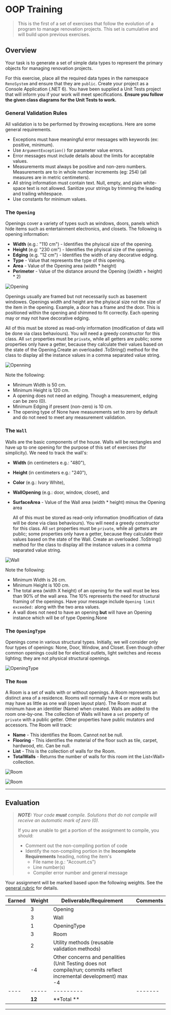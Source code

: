 # OOP Training

> This is the first of a set of exercises that follow the evolution of a program to manage renovation projects. This set is cumulative and will build upon previous exercises.

## Overview

Your task is to generate a set of simple data types to represent the primary objects for managing renovation projects.

For this exercise, place all the required data types in the namespace `RenoSystem` and ensure that they are `public`. Create your project as a Console Application (.NET 6). You have been supplied a Unit Tests project that will inform you if your work will meet specifications. **Ensure you follow the given class diagrams for the Unit Tests to work.**

### General Validation Rules

All validation is to be performed by throwing exceptions. Here are some general requirements.

- Exceptions must have meaningful error messages with keywords (ex: positive, minimum).
- Use `ArgumentException()` for parameter value errors.
- Error messages must include details about the limits for acceptable values.
- Measurements must always be positive and non-zero numbers. Measurements are to in whole number increments (eg: 254) (all measures are in metric centimeters).
- All string information must contain text. Null, empty, and plain white-space text is not allowed. Sanitize your strings by trimming the leading and trailing whitespace.
- Use constants for minimum values.

### The `Opening`

Openings cover a variety of types such as windows, doors, panels which hide items such as entertainment electronics, and closets. The following is opening information:

- **Width** (e.g.: "110 cm") - Identifies the phyiscal size of the opening.
- **Height** (e.g: "230 cm") - Identifies the phyiscal size of the opening.
- **Edging** (e.g. "12 cm") - Identifies the width of any decorative edging.
- **Type** - Value that represents the type of this opening.
- **Area** - Value of the Opening area (width * height)
- **Perimeter** - Value of the distance around the Opening ((width + height) * 2)

![Opening](./Opening.png)

Openings usually are framed but not necessarily such as basement windowes. Openings width and height are the phyiscal size not the size of the item in the opening. Example, a door has a frame and the door. This is positioned within the opening and shimmed to fit correctly. Each opening may or may not have decorative edging. 

All of this must be stored as read-only information (modification of data will be done via class behaviours). You will need a greedy constructor for this class. All `set` properties must be `private`, while all getters are public; some properties only have a getter, because they calculate their values based on the state of the Opening.Create an overloaded .ToString() method for the class to display all the instance values in a comma separated value string.

![Openning](./Opening-ClassDiagram.png)

Note the following:

- Minimum Width is 50 cm. 
- Minimum Height is 120 cm.
- A opening does not need an edging. Though a measurement, edging can be zero (0).
- Minimum Edging if present (non-zero) is 10 cm.
- The opening type of None have measurements set to zero by default and do not need to meet any measurement validation.
  
### The `Wall`

Walls are the basic components of the house. Walls will be rectangles and have up to one opening for the purpose of this set of exercises (for simplicity). We need to track the wall's:

- **Width** (in centimeters e.g.: "480"), 
- **Height** (in centimeters e.g.: "240"), 
- **Color** (e.g.: Ivory White),  
- **WallOpening** (e.g.: door, window, closet), and 
- **SurfaceArea** - Value of the Wall area (width * height) minus the Opening area 
  
  All of this must be stored as read-only information (modification of data will be done via class behaviours). You will need a greedy constructor for this class. All `set` properties must be `private`, while all getters are public; some properties only have a getter, because they calculate their values based on the state of the Wall. Create an overloaded .ToString() method for the class to display all the instance values in a comma separated value string.

![Wall](./Wall-ClassDiagram.png)

Note the following:

- Minimum Width is 26 cm. 
- Minimum Height is 100 cm.
- The total area (width X height) of an opening for the wall must be less than 90% of the wall area. The 10% represents the need for structural framing of the openings. Have your message include `Opening limit exceeded:` along with the two area values.
- A wall does not need to have an opening **but** will have an Opening instance which will be of type Opening.None

### The `OpeningType`

Openings come in various structural types. Initially, we will consider only four types of openings: None, Door, Window, and Closet. Even though other common openings could be for electical outlets, light switches and recess lighting; they are not physical structural openings.

![OpeningType](./OpeningType-ClassDiagram.png)


### The `Room`

A Room is a set of walls with or without openings. A Room represents an distinct area of a residence. Rooms will normally have 4 or more walls but may have as little as one wall (open layout plan). The Room must at minimum have an identitier (Name) when created. Walls are added to the room one-by-one. The collection of Walls will have a `set` property of `private` with a public getter. Other properties have public mutators and accessors. The Room will track:

- **Name** - This identifies the Room. Cannot not be null.
- **Flooring** - This identifies the material of the floor such as tile, carpet, hardwood, etc. Can be null.
- **List<Wall>** - This is the collection of walls for the Room.
- **TotalWalls** - Returns the number of walls for this room int the List&lt;Wall&gt; collection.

![Room](./Room-ClassDiagram.png)

![Room](./Room-Bedroom.png)

----

## Evaluation

> ***NOTE:** Your code **must** compile. Solutions that do not compile will receive an automatic mark of zero (0).*
> 
> If you are unable to get a portion of the assignment to compile, you should:
> - Comment out the non-compiling portion of code
> - Identify the non-compiling portion in the **Incomplete Requirements** heading, noting the item's
>   - File name (e.g.: "Account.cs")
>   - Line number(s)
>   - Compiler error number and general message

Your assignment will be marked based upon the following weights. See the [general rubric](../../ReadMe.md#generalized-marking-rubric) for details.

| Earned | Weight | Deliverable/Requirement | Comments |
| ---- | ----- | --------- | ------- |
|  | 3 | Opening |   |
|  | 3 | Wall |  |
|  | 1 | OpeningType |   |
|  | 3 | Room |   |
|  | 2 | Utility methods (reusable validation methods) |   |
|  | -4 | Other concerns and penalities (Unit Testing does not compile/run; commits reflect incremental development) max -4 |   |
| ---- | ----- | --------- | ------- |
|  | **12** | **Total ** |    |

----

